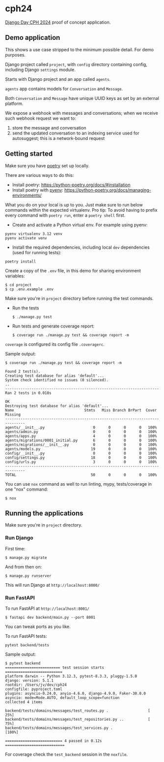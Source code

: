 # cph24

[Django Day CPH 2024](https://2024.djangoday.dk/) proof of concept application.

## Demo application

This shows a use case stripped to the minimum possible detail. For demo purposes.

Django project called `project`, with `config` directory containing config, including Django `settings` module.

Starts with Django project and an app called `agents`.

`agents` app contains models for `Conversation` and `Message`.

Both `Conversation` and `Message` have unique UUID keys as set by an external platform.

We expose a webhook with messages and conversations; when we receive such webhook request we want to:

1. store the message and conversation
2. send the updated conversation to an indexing service used for autosuggest; this is a network-bound request

## Getting started

Make sure you have [poetry](https://python-poetry.org/) set up locally.

There are various ways to do this:

* Install poetry: https://python-poetry.org/docs/#installation
* Install poetry with [pyenv](https://github.com/pyenv/pyenv): https://python-poetry.org/docs/managing-environments/

What you do on your local is up to you. Just make sure to run below commands within the expected virtualenv. Pro tip: To avoid having to prefix every command with `poetry run`, enter a `poetry shell` first.

* Create and activate a Python virtual env. For example using pyenv:

 ```
 pyenv virtualenv 3.12 venv
 pyenv activate venv
 ```

* Install the required dependencies, including local `dev` dependencies (used for running tests):

 ```
 poetry install
 ```

Create a copy of the `.env` file, in this demo for sharing environment variables:

```
$ cd project
$ cp .env.example .env
```

Make sure you're in `project` directory before running the test commands.

* Run the tests

  ```
  $ ./manage.py test
  ```

* Run tests and generate coverage report:

  ```
  $ coverage run ./manage.py test && coverage report -m
  ```

`coverage` is configured its config file `.coveragerc`.

Sample output:

```
$ coverage run ./manage.py test && coverage report -m

Found 2 test(s).
Creating test database for alias 'default'...
System check identified no issues (0 silenced).
..
----------------------------------------------------------------------
Ran 2 tests in 0.018s

OK
Destroying test database for alias 'default'...
Name                                Stmts   Miss Branch BrPart  Cover   Missing
-------------------------------------------------------------------------------
agents/__init__.py                      0      0      0      0   100%
agents/admin.py                         0      0      0      0   100%
agents/apps.py                          4      0      0      0   100%
agents/migrations/0001_initial.py       6      0      0      0   100%
agents/migrations/__init__.py           0      0      0      0   100%
agents/models.py                       19      0      0      0   100%
config/__init__.py                      0      0      0      0   100%
config/settings.py                     18      0      0      0   100%
config/urls.py                          3      0      0      0   100%
-------------------------------------------------------------------------------
TOTAL                                  50      0      0      0   100%
```

You can use `nox` command as well to run linting, mypy, tests/coverage in one "nox" command:

```
$ nox
```

## Running the applications

Make sure you're in `project` directory.

### Run Django

First time:

```
$ manage.py migrate
```

And from then on:

```
$ manage.py runserver
```

This will run Django at `http://localhost:8000/`

### Run FastAPI

To run FastAPI at `http://localhost:8001/`

```
$ fastapi dev backend/main.py --port 8001
```

You can tweak ports as you like.

To run FastAPI tests:

```
pytest backend/tests
```

Sample output:

```
$ pytest backend
========================= test session starts ==========================
platform darwin -- Python 3.12.3, pytest-8.3.3, pluggy-1.5.0
django: version: 5.1.1
rootdir: /Users/jv/dev/cph24
configfile: pyproject.toml
plugins: asyncio-0.24.0, anyio-4.6.0, django-4.9.0, Faker-30.0.0
asyncio: mode=Mode.AUTO, default_loop_scope=function
collected 4 items

backend/tests/domains/messages/test_routes.py .                  [ 25%]
backend/tests/domains/messages/test_repositories.py ..           [ 75%]
backend/tests/domains/messages/test_services.py .                [100%]

========================== 4 passed in 0.12s ===========================
```

For coverage check the `test_backend` session in the `noxfile`.
